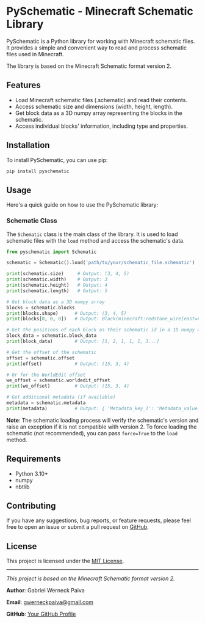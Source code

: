 # PySchematic - Minecraft Schematic Library

PySchematic is a Python library for working with Minecraft schematic files. It provides a simple and convenient way to read and process schematic files used in Minecraft.

The library is based on the Minecraft Schematic format version 2.

## Features

- Load Minecraft schematic files (.schematic) and read their contents.
- Access schematic size and dimensions (width, height, length).
- Get block data as a 3D numpy array representing the blocks in the schematic.
- Access individual blocks' information, including type and properties.

## Installation

To install PySchematic, you can use pip:

```bash
pip install pyschematic
```

## Usage

Here's a quick guide on how to use the PySchematic library:

### Schematic Class

The `Schematic` class is the main class of the library. It is used to load schematic files with the `load` method and access the schematic's data.

```python
from pyschematic import Schematic

schematic = Schematic().load('path/to/your/schematic_file.schematic')

print(schematic.size)     # Output: (3, 4, 5)
print(schematic.width)    # Output: 3
print(schematic.height)   # Output: 4
print(schematic.length)   # Output: 5

# Get block data as a 3D numpy array
blocks = schematic.blocks
print(blocks.shape)      # Output: (3, 4, 5)
print(blocks[0, 0, 0])   # Output: Block(minecraft:redstone_wire[east=none,north=side,power=0,south=side,west=none])

# Get the positions of each block as their schematic id in a 1D numpy array
block_data = schematic.block_data
print(block_data)        # Output: [1, 2, 1, 1, 1, 3...]

# Get the offset of the schematic
offset = schematic.offset
print(offset)            # Output: (15, 3, 4)

# Or for the WorldEdit offset
we_offset = schematic.worldedit_offset
print(we_offset)         # Output: (15, 3, 4)

# Get additional metadata (if available)
metadata = schematic.metadata
print(metadata)          # Output: { 'Metadata_key_1': 'Metadata_value_1', ... }
```

**Note**: The schematic loading process will verify the schematic's version and raise an exception if it is not compatible with version 2. To force loading the schematic (not recommended), you can pass `force=True` to the `load` method.

## Requirements

- Python 3.10+
- numpy
- nbtlib

## Contributing

If you have any suggestions, bug reports, or feature requests, please feel free to open an issue or submit a pull request on [GitHub](https://github.com/gwerneckpaiva/pyschematic).

## License

This project is licensed under the [MIT License](https://opensource.org/licenses/MIT).

---
*This project is based on the Minecraft Schematic format version 2.*

**Author**: Gabriel Werneck Paiva

**Email**: gwerneckpaiva@gmail.com

**GitHub**: [Your GitHub Profile](https://github.com/gwerneckpaiva/)